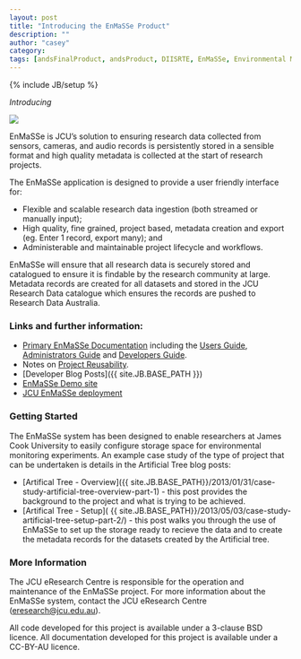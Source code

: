 ```yaml
---
layout: post
title: "Introducing the EnMaSSe Product"
description: ""
author: "casey"
category: 
tags: [andsFinalProduct, andsProduct, DIISRTE, EnMaSSe, Environmental Monitoring and Sensor Storage, DIISRTE, fundedByAustralianNationalDataService, andsApps, DC24, richDataCapture]
---
```

{% include JB/setup %}

*Introducing*

<img src="{{ site.JB.BASE_PATH }}/images/enmasse-logo.png" />

EnMaSSe is JCU’s solution to ensuring research data collected from sensors, cameras, and audio records is persistently stored in a sensible format and high quality metadata is collected at the start of research projects.

The EnMaSSe application is designed to provide a user friendly interface for:

* Flexible and scalable research data ingestion (both streamed or manually input);
* High quality, fine grained, project based, metadata creation and export (eg. Enter 1 record, export many); and
* Administerable and maintainable project lifecycle and workflows.


EnMaSSe will ensure that all research data is securely stored and catalogued to ensure it is findable by the research community at large. Metadata records are created for all datasets and stored in the JCU Research Data catalogue which ensures the records are pushed to Research Data Australia.

### Links and further information:

* [Primary EnMaSSe Documentation](https://tdh-rich-data-capture-documentation.readthedocs.org/en/latest/index.html) including the [Users Guide](https://tdh-rich-data-capture-documentation.readthedocs.org/en/latest/enmasse-user.html), [Administrators Guide](https://tdh-rich-data-capture-documentation.readthedocs.org/en/latest/enmasse-admin.html) and [Developers Guide](https://tdh-rich-data-capture-documentation.readthedocs.org/en/latest/enmasse-developer.html).
* Notes on [Project Reusability](https://tdh-rich-data-capture-documentation.readthedocs.org/en/latest/reusability.html).
* [Developer Blog Posts]({{ site.JB.BASE_PATH }})
* [EnMaSSe Demo site](http://research.jcu.edu.au/enmasse-demo)
* [JCU EnMaSSe deployment](http://research.jcu.edu.au/enmasse)

### Getting Started

The EnMaSSe system has been designed to enable researchers at James Cook University to easily configure storage space for environmental monitoring experiments. An example case study of the type of project that can be undertaken is details in the Artificial Tree blog posts:

* [Artifical Tree - Overview]({{ site.JB.BASE_PATH}}/2013/01/31/case-study-artificial-tree-overview-part-1) - this post provides the background to the project and what is trying to be achieved.
* [Artifical Tree - Setup]( {{ site.JB.BASE_PATH}}/2013/05/03/case-study-artificial-tree-setup-part-2/) - this post walks you through the use of EnMaSSe to set up the storage ready to recieve the data and to create the metadata records for the datasets created by the Artificial tree.
 
### More Information

The JCU eResearch Centre is responsible for the operation and maintenance of the EnMaSSe project. For more information about the EnMaSSe system, contact the JCU eResearch Centre (eresearch@jcu.edu.au).

All code developed for this project is available under a 3-clause BSD licence. All documentation developed for this project is available under a CC-BY-AU licence.
 

